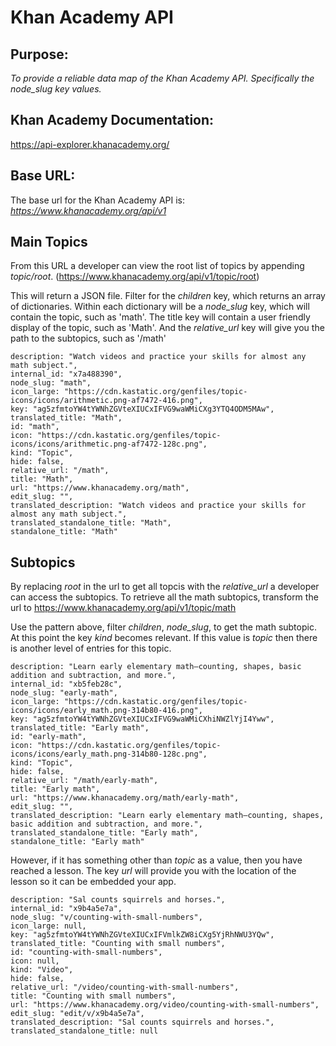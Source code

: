 # Khan Academy API

## Purpose:
_To provide a reliable data map of the Khan Academy API. Specifically the node_slug key values._

## Khan Academy Documentation:
https://api-explorer.khanacademy.org/

## Base URL:

The base url for the Khan Academy API is: _https://www.khanacademy.org/api/v1_

## Main Topics

From this URL a developer can view the root list of topics by appending _topic/root_. (https://www.khanacademy.org/api/v1/topic/root)

This will return a JSON file. Filter for the _children_ key, which returns an array of dictionaries. Within each dictionary will be a _node_slug_ key, which will contain the topic, such as 'math'. The title key will contain a user friendly display of the topic, such as 'Math'. And the _relative_url_ key will give you the path to the subtopics, such as '/math'

```
description: "Watch videos and practice your skills for almost any math subject.",
internal_id: "x7a488390",
node_slug: "math",
icon_large: "https://cdn.kastatic.org/genfiles/topic-icons/icons/arithmetic.png-af7472-416.png",
key: "ag5zfmtoYW4tYWNhZGVteXIUCxIFVG9waWMiCXg3YTQ4ODM5MAw",
translated_title: "Math",
id: "math",
icon: "https://cdn.kastatic.org/genfiles/topic-icons/icons/arithmetic.png-af7472-128c.png",
kind: "Topic",
hide: false,
relative_url: "/math",
title: "Math",
url: "https://www.khanacademy.org/math",
edit_slug: "",
translated_description: "Watch videos and practice your skills for almost any math subject.",
translated_standalone_title: "Math",
standalone_title: "Math"
```
## Subtopics

By replacing _root_ in the url to get all topcis with the _relative_url_ a developer can access the subtopics. To retrieve all the math subtopics, transform the url to https://www.khanacademy.org/api/v1/topic/math

Use the pattern above, filter _children_, _node_slug_, to get the math subtopic. At this point the key _kind_ becomes relevant. If this value is _topic_ then there is another level of entries for this topic. 

```
description: "Learn early elementary math—counting, shapes, basic addition and subtraction, and more.",
internal_id: "xb5feb28c",
node_slug: "early-math",
icon_large: "https://cdn.kastatic.org/genfiles/topic-icons/icons/early_math.png-314b80-416.png",
key: "ag5zfmtoYW4tYWNhZGVteXIUCxIFVG9waWMiCXhiNWZlYjI4Yww",
translated_title: "Early math",
id: "early-math",
icon: "https://cdn.kastatic.org/genfiles/topic-icons/icons/early_math.png-314b80-128c.png",
kind: "Topic",
hide: false,
relative_url: "/math/early-math",
title: "Early math",
url: "https://www.khanacademy.org/math/early-math",
edit_slug: "",
translated_description: "Learn early elementary math—counting, shapes, basic addition and subtraction, and more.",
translated_standalone_title: "Early math",
standalone_title: "Early math"
```

However, if it has something other than _topic_ as a value, then you have reached a lesson. The key _url_ will provide you with the location of the lesson so it can be embedded your app. 

```
description: "Sal counts squirrels and horses.",
internal_id: "x9b4a5e7a",
node_slug: "v/counting-with-small-numbers",
icon_large: null,
key: "ag5zfmtoYW4tYWNhZGVteXIUCxIFVmlkZW8iCXg5YjRhNWU3YQw",
translated_title: "Counting with small numbers",
id: "counting-with-small-numbers",
icon: null,
kind: "Video",
hide: false,
relative_url: "/video/counting-with-small-numbers",
title: "Counting with small numbers",
url: "https://www.khanacademy.org/video/counting-with-small-numbers",
edit_slug: "edit/v/x9b4a5e7a",
translated_description: "Sal counts squirrels and horses.",
translated_standalone_title: null
```
